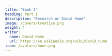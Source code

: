 ```yaml
---
title: "Book 1"
heading: Part 1
description: "Research on David Hume"
image: /covers/treatise.png
weight: 4
writer:
  name: David Hume
  url: https://en.wikipedia.org/wiki/David_Hume
icon: /avatars/hume.png
---
```



<!-- date        = "2020-06-16" -->

